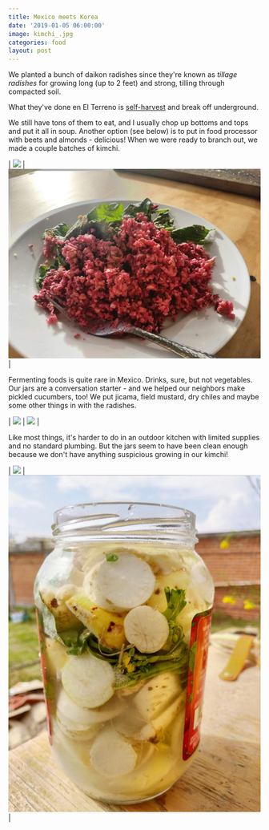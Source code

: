 ```yaml
---
title: Mexico meets Korea
date: '2019-01-05 06:00:00'
image: kimchi_.jpg
categories: food
layout: post
---
```


We planted a bunch of daikon radishes since they're known as *tillage radishes* for growing long (up to 2 feet) and strong, tilling through compacted soil.

What they've done en El Terreno is [self-harvest](https://reverdecer.annalisagross.com/2018/12/22/night-of-the-living-radishes/) and break off underground.

We still have tons of them to eat, and I usually chop up bottoms and tops and put it all in soup. Another option (see below) is to put in food processor with beets and almonds - delicious! When we were ready to branch out, we made a couple batches of kimchi.


| [![](/images/radishes_.jpg)](/images/radishes.jpg) | [![](/images/radishes_beets_.jpg)](/images/radishes_beets.jpg) |

Fermenting foods is quite rare in Mexico. Drinks, sure, but not vegetables. Our jars are a conversation starter - and we helped our neighbors make pickled cucumbers, too! We put jicama, field mustard, dry chiles and maybe some other things in with the radishes.

| [![](/images/kimchiprep_.jpg)](/images/kimchiprep.jpg) | [![](/images/kimchiprep2_.jpg)](/images/kimchiprep2.jpg) |

Like most things, it's harder to do in an outdoor kitchen with limited supplies and no standard plumbing. But the jars seem to have been clean enough because we don't have anything suspicious growing in our kimchi!

| [![](/images/kimchiprep3_.jpg)](/images/kimchiprep3.jpg) | [![](/images/kimchi2_.jpg)](/images/kimchi2.jpg) |